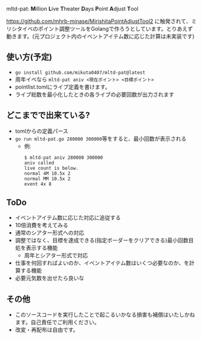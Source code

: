 mltd-pat: **M**illion **L**ive **T**heater **D**ays **P**oint **A**djust **T**ool

https://github.com/mhrb-minase/MirishitaPointAdjustTool2 に触発されて、ミリシタイベのポイント調整ツールをGolangで作ろうとしています。とりあえず動きます。(元プロジェクト内のイベントアイテム数に応じた計算は未実装です)

## 使い方(予定)
- `go install github.com/mikuta0407/mltd-pat@latest`
- 周年イベなら `mltd-pat aniv <現在ポイント> <目標ポイント>`
- pointlist.tomlにライブ定義を書けます。
- ライブ総数を最小化したときの各ライブの必要回数が出力されます

## どこまでで出来ている?
- tomlからの定義パース
- `go run mltd-pat.go 280000 300000`等をすると、最小回数が表示される
  - 例:
    ```console
    $ mltd-pat aniv 280000 300000
    aniv called
    live count is below.
    normal 4M 10.5x 2
    normal MM 10.5x 2
    event 4x 8
    ```

## ToDo
- イベントアイテム数に応じた対応に追従する
- 10倍消費を考えてみる
- 通常のシアター形式への対応
- 調整ではなく、目標を達成できる(指定ボーダーをクリアできる)最小回数目処を表示する機能
  - 周年とシアター形式で対応
- 仕事を何回すればよいのか、イベントアイテム数はいくつ必要なのか、を計算する機能
- 必要元気数を出せたら良いな

## その他
- このソースコードを実行したことで起こるいかなる損害も補償はいたしかねます。自己責任でご利用ください。
- 改変・再配布は自由です。
